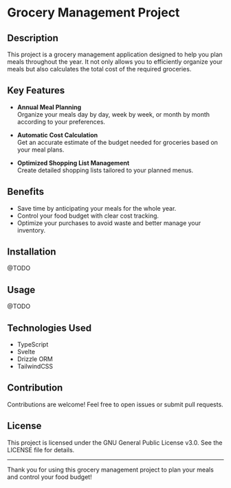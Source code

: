 # Grocery Management Project

## Description

This project is a grocery management application designed to help you plan meals throughout the year. It not only allows you to efficiently organize your meals but also calculates the total cost of the required groceries.

## Key Features

- **Annual Meal Planning**  
  Organize your meals day by day, week by week, or month by month according to your preferences.

- **Automatic Cost Calculation**  
  Get an accurate estimate of the budget needed for groceries based on your meal plans.

- **Optimized Shopping List Management**  
  Create detailed shopping lists tailored to your planned menus.

## Benefits

- Save time by anticipating your meals for the whole year.
- Control your food budget with clear cost tracking.
- Optimize your purchases to avoid waste and better manage your inventory.

## Installation

@TODO

## Usage

@TODO

## Technologies Used

- TypeScript
- Svelte
- Drizzle ORM
- TailwindCSS

## Contribution

Contributions are welcome! Feel free to open issues or submit pull requests.

## License

This project is licensed under the GNU General Public License v3.0. See the LICENSE file for details.

---

Thank you for using this grocery management project to plan your meals and control your food budget!
